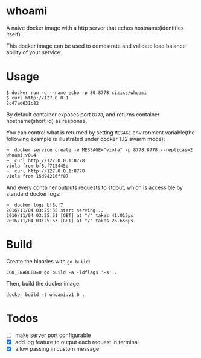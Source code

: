 # whoami

A naive docker image with a http server that echos hostname(identifies itself).

This docker image can be used to demostrate and validate load balance ability of your service.

# Usage

    $ docker run -d --name echo -p 80:8778 cizixs/whoami
    $ curl http://127.0.0.1
    2c47ad631c82

By default container exposes port `8778`, and returns container hostname(short id) as response.

You can control what is returned by setting `MESAGE` environment variable(the following example is illustrated under docker 1.12 swarm mode):

    ➜  docker service create -e MESSAGE="viola" -p 8778:8778 --replicas=2 whoami:v0.4
    ➜  curl http://127.0.0.1:8778
    viola from bf8cf715445d
    ➜  curl http://127.0.0.1:8778
    viola from 15d94216ff07

And every container outputs requests to stdout, which is accessible by standard docker logs:

    ➜  docker logs bf8cf7
    2016/11/04 03:25:35 start serving...
    2016/11/04 03:25:51 [GET] at "/" takes 41.015µs
    2016/11/04 03:25:53 [GET] at "/" takes 26.656µs

# Build

Create the binaries with `go build`:

    CGO_ENABLED=0 go build -a -ldflags '-s' .

Then, build the docker image:

    docker build -t whoami:v1.0 .

# Todos

- [ ] make server port configurable
- [x] add log feature to output each request in terminal
- [x] allow passing in custom message 
